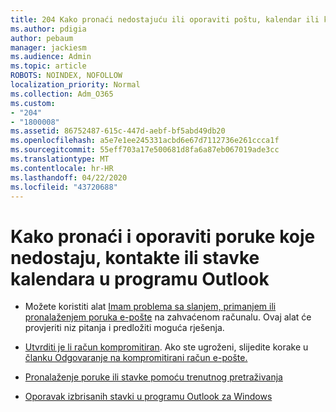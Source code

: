 ```yaml
---
title: 204 Kako pronaći nedostajuću ili oporaviti poštu, kalendar ili kontakte programa Outlook koji nedostaju
ms.author: pdigia
author: pebaum
manager: jackiesm
ms.audience: Admin
ms.topic: article
ROBOTS: NOINDEX, NOFOLLOW
localization_priority: Normal
ms.collection: Adm_O365
ms.custom:
- "204"
- "1800008"
ms.assetid: 86752487-615c-447d-aebf-bf5abd49db20
ms.openlocfilehash: a5e7e1ee245331acbd6e67d7112736e261ccca1f
ms.sourcegitcommit: 55eff703a17e500681d8fa6a87eb067019ade3cc
ms.translationtype: MT
ms.contentlocale: hr-HR
ms.lasthandoff: 04/22/2020
ms.locfileid: "43720688"
---
```

# <a name="how-to-find-and-recover-missing-messages-contacts-or-calendar-items-in-outlook"></a>Kako pronaći i oporaviti poruke koje nedostaju, kontakte ili stavke kalendara u programu Outlook

- Možete koristiti alat [Imam problema sa slanjem, primanjem ili pronalaženjem poruka e-pošte](https://aka.ms/SaRA-OutlookSendReceive) na zahvaćenom računalu. Ovaj alat će provjeriti niz pitanja i predložiti moguća rješenja.

- [Utvrditi je li račun kompromitiran](https://support.microsoft.com/help/2551603/how-to-determine-whether-your-office-365-account-has-been-compromised). Ako ste ugroženi, slijedite korake u [članku Odgovaranje na kompromitirani račun e-pošte.](https://docs.microsoft.com/office365/securitycompliance/responding-to-a-compromised-email-account)

- [Pronalaženje poruke ili stavke pomoću trenutnog pretraživanja](https://support.office.com/article/69748862-5976-47b9-98e8-ed179f1b9e4d)

- [Oporavak izbrisanih stavki u programu Outlook za Windows](https://support.office.com/article/49e81f3c-c8f4-4426-a0b9-c0fd751d48ce)
